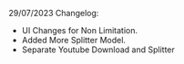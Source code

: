 29/07/2023 Changelog: <br />
- UI Changes for Non Limitation.
- Added More Splitter Model.
- Separate Youtube Download and Splitter